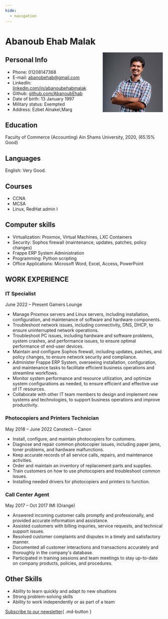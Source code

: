 ```yaml
---
hide:
  - navigation
---
```


# Abanoub Ehab Malak
<img style="float: right;" src="profile.jpg"  width="192" height="190">

## Personal Info

- Phone: 01208147368
- E-mail: [abanobehab@gmail.com](mailto:abanobehab@gmail.com)
- LinkedIn: [linkedin.com/in/abanoubehabmalak](http://linkedin.com/in/abanoubehabmalak)
- Github: [github.com/AbanoubEhab](http://github.com/AbanoubEhab)
- Date of birth: 13 January 1997
- Military status: Exempted 
- Address: Ezbet Alnakel,Marg 


## Education 

Faculty of Commerce (Accounting) Ain Shams University, 2020, (65.15% Good)

## Languages

English: Very Good.

## Courses

- CCNA 
- MCSA
- Linux, RedHat admin I

## Computer skills

- Virtualization: Proxmox, Virtual Machines, LXC Containers
- Security: Sophos firewall (maintenance, updates, patches, policy changes)
- Frappe ERP System Administration
- Programming: Python scripting
- Office Applications: Microsoft Word, Excel, Access, PowerPoint

## WORK EXPERIENCE

### IT Specialist

June 2022 – Present
Gamers Lounge

- Manage Proxmox servers and Linux servers, including installation, configuration, and maintenance of software and hardware components.
- Troubleshoot network issues, including connectivity, DNS, DHCP, to ensure uninterrupted network operations.
- Troubleshoot PC issues, including hardware and software problems, system crashes, and performance issues, to ensure optimal performance of end-user devices.
- Maintain and configure Sophos firewall, including updates, patches, and policy changes, to ensure network security and compliance.
- Administer Frappe ERP System, overseeing installation, configuration, and maintenance tasks to facilitate efficient business operations and streamline workflows.
- Monitor system performance and resource utilization, and optimize system configurations as needed, to ensure efficient and effective use of IT resources.
- Collaborate with other IT team members to design and implement new systems and technologies, to support business operations and improve productivity.

### Photocopiers and Printers Technician

May 2018 – June 2022
Canotech – Canon

- Install, configure, and maintain photocopiers for customers.
- Diagnose and repair common photocopier issues, including paper jams, toner problems, and hardware malfunctions.
- Keep accurate records of all service calls, repairs, and maintenance activities.
- Order and maintain an inventory of replacement parts and supplies.
- Train customers on how to use photocopiers and troubleshoot common issues.
- Installing needed drivers for photocopiers and printers to function.

### Call Center Agent

May 2017 – Oct 2017
IMI (Orange)

- Answered incoming customer calls promptly and professionally, and provided accurate information and assistance.
- Assisted customers with billing inquiries, service requests, and technical support issues.
- Resolved customer complaints and disputes in a timely and satisfactory manner.
- Documented all customer interactions and transactions accurately and thoroughly in the company's database.
- Participated in training sessions and team meetings to stay up-to-date on company products, policies, and procedures.

## Other Skills

- Ability to learn quickly and adapt to new situations
- Strong problem-solving skills
- Ability to work independently or as part of a team

[Subscribe to our newsletter](#){ .md-button }

